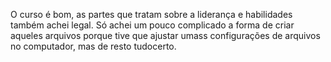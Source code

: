 O curso é bom, as partes que tratam sobre a liderança e habilidades também achei legal.
Só achei um pouco complicado a forma de criar aqueles arquivos porque tive que ajustar umass configurações de arquivos no computador, mas de resto tudocerto.
